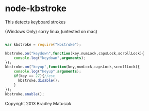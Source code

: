 node-kbstroke
=============

This detects keyboard strokes 

(Windows Only)
sorry linux,(untested on mac)

``` js

var kbstroke = require("kbstroke");

kbstroke.on("keydown",function(key,numLock,capsLock,scrollLock){
    console.log("keydown",arguments);
});
kbstroke.on("keyup",function(key,numLock,capsLock,scrollLock){
    console.log("keyup",arguments);
    if(key == 27){//esc
      kbstroke.disable();  
    }
});
kbstroke.enable();

```

Copyright 2013 Bradley Matusiak